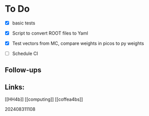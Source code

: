 # To Do 
- [x]  basic tests
- [x] Script to convert ROOT files to Yaml
- [x] Test vectors from MC, compare weights in picos to py weights
- [ ] Schedule CI


## Follow-ups


## Links: 
[[HH4b]]
[[computing]]
[[coffea4bs]]



202408311108
